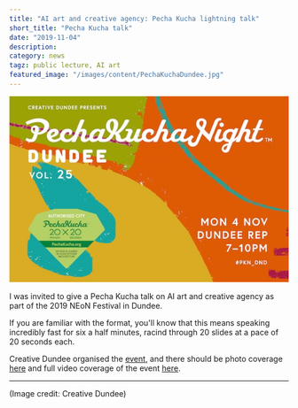 ```yaml
---
title: "AI art and creative agency: Pecha Kucha lightning talk"
short_title: "Pecha Kucha talk"
date: "2019-11-04"
description:
category: news
tagz: public lecture, AI art
featured_image: "/images/content/PechaKuchaDundee.jpg"
---
```

![](/images/content/PechaKuchaDundee.jpg)

I was invited to give a Pecha Kucha talk on AI art and creative agency as part of the 2019 NEoN Festival in Dundee.

If you are familiar with the format, you'll know that this means speaking incredibly fast for six a half minutes, racind through 20 slides at a pace of 20 seconds each.

Creative Dundee organised the [event](https://creativedundee.com/2019/09/pecha-kucha-night-dundee-vol-25/?fbclid=IwAR0UB5S7JRhfsT3otgOvQ1sFz6rHSpnj63U5kwFRDjpvSRpaNUpsrEQiyJk), and there should be photo coverage [here](https://www.facebook.com/pg/creativedundee/photos/?tab=album&album_id=2667035196696989) and full video coverage of the event [here](https://www.facebook.com/creativedundee/videos/392890068284563/).


---

(Image credit: Creative Dundee)
